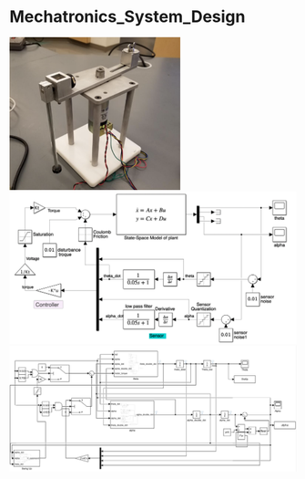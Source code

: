 # Mechatronics_System_Design

<img src="/images/ipsystem.png" width="300">

<img src="/images/balancing.png" width="700">

<img src="/images/swingup.png" width="700">
